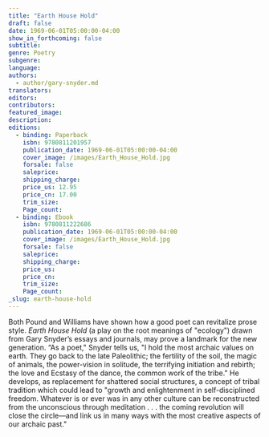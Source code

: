 ```yaml
---
title: "Earth House Hold"
draft: false
date: 1969-06-01T05:00:00-04:00
show_in_forthcoming: false
subtitle:
genre: Poetry
subgenre:
language:
authors:
  - author/gary-snyder.md
translators:
editors:
contributors:
featured_image:
description:
editions:
  - binding: Paperback
    isbn: 9780811201957
    publication_date: 1969-06-01T05:00:00-04:00
    cover_image: /images/Earth_House_Hold.jpg
    forsale: false
    saleprice:
    shipping_charge:
    price_us: 12.95
    price_cn: 17.00
    trim_size:
    Page_count:
  - binding: Ebook
    isbn: 9780811222686
    publication_date: 1969-06-01T05:00:00-04:00
    cover_image: /images/Earth_House_Hold.jpg
    forsale: false
    saleprice:
    shipping_charge:
    price_us:
    price_cn:
    trim_size:
    Page_count:
_slug: earth-house-hold
---
```


Both Pound and Williams have shown how a good poet can revitalize prose style. _Earth House Hold_ (a play on the root meanings of "ecology") drawn from Gary Snyder’s essays and journals, may prove a landmark for the new generation. “As a poet," Snyder tells us, "I hold the most archaic values on earth. They go back to the late Paleolithic; the fertility of the soil, the magic of animals, the power-vision in solitude, the terrifying initiation and rebirth; the love and Ecstasy of the dance, the common work of the tribe." He develops, as replacement for shattered social structures, a concept of tribal tradition which could lead to "growth and enlightenment in self-disciplined freedom. Whatever is or ever was in any other culture can be reconstructed from the unconscious through meditation . . . the coming revolution will close the circle––and link us in many ways with the most creative aspects of our archaic past."

